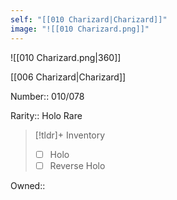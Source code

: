 ```yaml
---
self: "[[010 Charizard|Charizard]]"
image: "![[010 Charizard.png]]"
---
```


![[010 Charizard.png|360]]

[[006 Charizard|Charizard]]

Number:: 010/078

Rarity:: Holo Rare

> [!tldr]+ Inventory
> - [ ] Holo
> - [ ] Reverse Holo

Owned:: 

